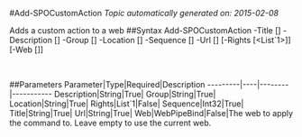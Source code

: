 #Add-SPOCustomAction
*Topic automatically generated on: 2015-02-08*

Adds a custom action to a web
##Syntax
    Add-SPOCustomAction -Title [<String>] -Description [<String>] -Group [<String>] -Location [<String>] -Sequence [<Int32>] -Url [<String>] [-Rights [<List`1>]] [-Web [<WebPipeBind>]]

&nbsp;

##Parameters
Parameter|Type|Required|Description
---------|----|--------|-----------
Description|String|True|
Group|String|True|
Location|String|True|
Rights|List`1|False|
Sequence|Int32|True|
Title|String|True|
Url|String|True|
Web|WebPipeBind|False|The web to apply the command to. Leave empty to use the current web.
